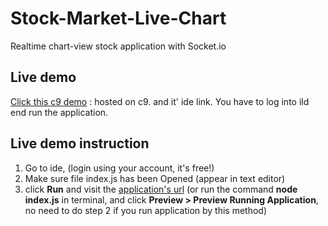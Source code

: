 # Stock-Market-Live-Chart
Realtime chart-view stock application with Socket.io

## Live demo
[Click this c9 demo](https://ide.c9.io/quanghuyf/stockmarketchart) : hosted on c9. and it' ide link. You have to log into ild end run the application.

## Live demo instruction
1. Go to ide, (login using your account, it's free!)
2. Make sure file index.js has been Opened (appear in text editor)
3. click __Run__ and visit the [application's url](https://stockmarketchart-quanghuyf.c9users.io) (or run the command __node index.js__ in terminal, and click __Preview > Preview Running Application__, no need to do step 2 if you run application by this method)